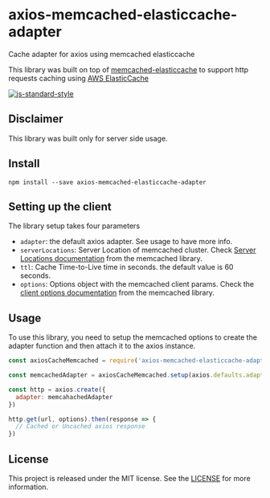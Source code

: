 # axios-memcached-elasticcache-adapter

Cache adapter for axios using memcached elasticcache

This library was built on top of [memcached-elasticcache](https://github.com/jkehres/memcached-elasticache) to support http requests caching using [AWS ElasticCache](https://aws.amazon.com/es/elasticache/)

[![js-standard-style](https://img.shields.io/badge/code%20style-standard-brightgreen.svg)](http://standardjs.com)

## Disclaimer

This library was built only for server side usage.

## Install

``` shell
npm install --save axios-memcached-elasticcache-adapter
```

## Setting up the client

The library setup takes four parameters

- `adapter`: the default axios adapter. See usage to have more info.
- `serverLocations`: Server Location of memcached cluster. Check [Server Locations documentation](https://github.com/3rd-Eden/memcached#server-locations) from the memcached library.
- `ttl`: Cache Time-to-Live time in seconds. the default value is 60 seconds.
- `options`: Options object with the memcached client params. Check the [client options documentation](https://github.com/3rd-Eden/memcached#options) from the memcached library.

## Usage

To use this library, you need to setup the memcached options to create the adapter function and then attach it to the axios instance.

``` javascript
const axiosCacheMemcached = require('axios-memcached-elasticcache-adapter')

const memcachedAdapter = axiosCacheMemcached.setup(axios.defaults.adapter, 'localhost:11211')

const http = axios.create({
  adapter: memcahachedAdapter
})

http.get(url, options).then(response => {
  // Cached or Uncached axios response
})
```

## License

This project is released under the MIT license. See the [LICENSE](LICENSE) for more information.
